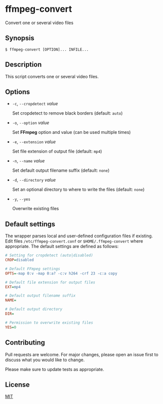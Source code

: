# ffmpeg-convert

Convert one or several video files


## Synopsis

```console
$ ffmpeg-convert [OPTION]... INFILE...
```


## Description

This script converts one or several video files.


## Options

+ `-c`, `--cropdetect` _value_

  Set cropdetect to remove black borders (default: `auto`)

+ `-o`, `--option` _value_

  Set **FFmpeg** option and value (can be used multiple times)

+ `-e`, `--extension` _value_

  Set file extension of output file (default: `mp4`)

+ `-n`, `--name` _value_

  Set default output filename suffix (default: `none`)

+ `-d`, `--directory` _value_

  Set an optional directory to where to write the files (default: `none`)

+ `-y`, `--yes`

  Overwrite existing files


## Default settings

The wrapper parses local and user-defined configuration files if existing.  Edit files `/etc/ffmpeg-convert.conf` or `$HOME/.ffmpeg-convert` where appropriate.  The default settings are defined as follows:

```ini
# Setting for cropdetect (auto|disabled)
CROP=disabled

# Default FFmpeg settings
OPTS=-map 0:v -map 0:a? -c:v h264 -crf 23 -c:a copy

# Default file extension for output files
EXT=mp4

# Default output filename suffix
NAME=

# Default output directory
DIR=

# Permission to overwrite existing files
YES=0
```


## Contributing

Pull requests are welcome. For major changes, please open an issue first to discuss what you would like to change.

Please make sure to update tests as appropriate.


## License

[MIT](https://choosealicense.com/licenses/mit/)
